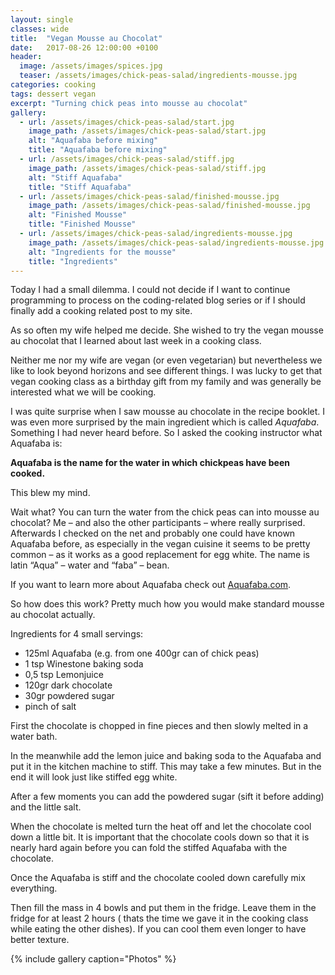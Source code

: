 ```yaml
---
layout: single
classes: wide
title:  "Vegan Mousse au Chocolat"
date:   2017-08-26 12:00:00 +0100
header:
  image: /assets/images/spices.jpg
  teaser: /assets/images/chick-peas-salad/ingredients-mousse.jpg
categories: cooking
tags: dessert vegan
excerpt: "Turning chick peas into mousse au chocolat"
gallery:
  - url: /assets/images/chick-peas-salad/start.jpg
    image_path: /assets/images/chick-peas-salad/start.jpg
    alt: "Aquafaba before mixing"
    title: "Aquafaba before mixing"
  - url: /assets/images/chick-peas-salad/stiff.jpg
    image_path: /assets/images/chick-peas-salad/stiff.jpg
    alt: "Stiff Aquafaba"
    title: "Stiff Aquafaba"
  - url: /assets/images/chick-peas-salad/finished-mousse.jpg
    image_path: /assets/images/chick-peas-salad/finished-mousse.jpg
    alt: "Finished Mousse"
    title: "Finished Mousse"
  - url: /assets/images/chick-peas-salad/ingredients-mousse.jpg
    image_path: /assets/images/chick-peas-salad/ingredients-mousse.jpg
    alt: "Ingredients for the mousse"
    title: "Ingredients"
---
```


Today I had a small dilemma.
I could not decide if I want to continue programming to process on the coding-related blog series or if I should finally add a cooking related post to my site.

As so often my wife helped me decide. She wished to try the vegan mousse au chocolat that I learned about last week in a cooking class.

Neither me nor my wife are vegan (or even vegetarian) but nevertheless we like to look beyond horizons and see different things.
I was lucky to get that vegan cooking class as a birthday gift from my family and was generally be interested what we will be cooking.

I was quite surprise when I saw mousse au chocolate in the recipe booklet. I was even more surprised by the main ingredient which is called _Aquafaba_. Something I had never heard before. So I asked the cooking instructor what Aquafaba is:

__Aquafaba is the name for the water in which chickpeas have been cooked.__

This blew my mind.

Wait what? You can turn the water from the chick peas can into mousse au chocolat? Me – and also the other participants – where really surprised. Afterwards I checked on the net and probably one could have known Aquafaba before, as especially in the vegan cuisine it seems to be pretty common – as it works as a good replacement for egg white. The name is latin “Aqua” – water and “faba” – bean.

If you want to learn more about Aquafaba check out [Aquafaba.com][aquafaba].

So how does this work? Pretty much how you would make standard mousse au chocolat actually.

Ingredients for 4 small servings:

* 125ml Aquafaba (e.g. from one 400gr can of chick peas)
* 1 tsp Winestone baking soda
* 0,5 tsp Lemonjuice
* 120gr dark chocolate
* 30gr powdered sugar
* pinch of salt

First the chocolate is chopped in fine pieces and then slowly melted in a water bath.

In the meanwhile add the lemon juice and baking soda to the Aquafaba and put it in the kitchen machine to stiff. This may take a few minutes. But in the end it will look just like stiffed egg white.

After a few moments you can add the powdered sugar (sift it before adding) and the little salt.

When the chocolate is melted turn the heat off and let the chocolate cool down a little bit. It is important that the chocolate cools down so that it is nearly hard again before you can fold the stiffed Aquafaba with the chocolate.

Once the Aquafaba is stiff and the chocolate cooled down carefully mix everything.

Then fill the mass in 4 bowls and put them in the fridge. Leave them in the fridge for at least 2 hours ( thats the time we gave it in the cooking class while eating the other dishes). If you can cool them even longer to have better texture.

{% include gallery caption="Photos" %}

[aquafaba]: http://aquafaba.com